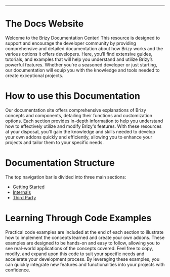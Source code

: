---

# The Docs Website

Welcome to the Brizy Documentation Center! This resource is designed to support and encourage the developer community by providing comprehensive and detailed documentation about how Brizy works and the various options it offers developers. Here, you’ll find extensive guides, tutorials, and examples that will help you understand and utilize Brizy’s powerful features. Whether you're a seasoned developer or just starting, our documentation will equip you with the knowledge and tools needed to create exceptional projects.

# How to use this Documentation

Our documentation site offers comprehensive explanations of Brizy concepts and components, detailing their functions and customization options. Each section provides in-depth information to help you understand how to effectively utilize and modify Brizy's features. With these resources at your disposal, you'll gain the knowledge and skills needed to develop your own addons quickly and efficiently, allowing you to enhance your projects and tailor them to your specific needs.

# Documentation Structure

The top navigation bar is divided into three main sections:

- [Getting Started](/docs/getting-started/what-is-brizy)
- [Internals](/docs-internals/brizy-editor/introduction)
- [Third Party](/docs-third-party/brizy-widgets/introduction)

# Learning Through Code Examples

Practical code examples are included at the end of each section to illustrate how to implement the concepts learned and create your own addons. These examples are designed to be hands-on and easy to follow, allowing you to see real-world applications of the concepts covered. Feel free to copy, modify, and expand upon this code to suit your specific needs and accelerate your development process. By leveraging these examples, you can quickly integrate new features and functionalities into your projects with confidence.

[//]: # "# Contributing to the Docs"
[//]: # "Our documentation platform utilizes a static site generator built with markdown pages (*.md files). If you discover an error or wish to contribute improvements, you can use the “Edit this page on GitHub” link located at the bottom of every page."
[//]: #
[//]: # "We value and appreciate all contributions, although we cannot guarantee that every suggestion will be implemented. All comments and contributions will undergo a thorough review process before being added to the documentation."
[//]: #
[//]: # "By continually improving the structure and adding more details, we aim to ensure that users can easily find the information they need. This collaborative approach helps users understand how they can both benefit from and contribute to the documentation, fostering a stronger and more informed community."
